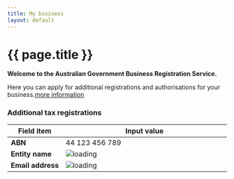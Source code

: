```yaml
---
title: My business
layout: default
---
```

<style>
	.result-cell h3 {
		margin: 1em 0 0 0;
	}
	
	h3 em, td em {
		font-weight: normal;
		font-size: 70%;
	}
	
	.cell-icon {
		text-align: center;
	}
	
	.cell-icon img {
		padding: inherit;
	}
	
	.orange {
		color: #ef5a28;
	}
	.red {
		color: #ef0000;
	}
	.green {
		color: #009900;
	}
	.blue {
		color: #3c86c4
	}
	.cell-icon span.fa {
		font-size: 1.5em;
		vertical-align: middle;
	}
	
	.cell-icon span.fa-check-circle {
		font-size: 1.8em;
	}
	
	ul.reg-list > li {
		list-style: none;
		margin-left: -40px;
	}
	
	ul.reg-list li span {
		margin-right: 10px;
	}
	
	table tr td span.fa,
	ul > li span.fa {
	}
	
	table tr td.top {
		vertical-align: top;
	}
	
	td ul {
		margin: 0;
		margin-left: -40px;
	}
	
	ul.reg-list > li span.fa-plus {
		vertical-align: middle;
	}
	
	.bold {
		font-weight: bold;
	}

	button.ico-edit {
		margin-left: 3px;
	}
	
	.input-percent {
		width: 60px !important;
	}
	
	.dashboard-container caption .app-status {
		font-size: 80%;
		margin-top: .5em;
		width: 80%;
	}

	.retrieve {
		display: none;
	}

	table tbody:nth-of-type(n+2) tr:first-child td {
		border-top: 4px solid #e7e7e7;
	}
	
	button span.fa-user {
		margin-right: 10px;
		font-size: 125%;
	}
	button.ico-remove {
		float: right;
		font-size: 1rem !important;
		color: #fff;
		padding: 7px !important;
		padding-left: 30px !important;
		margin-left: 2px;
		font-weight: normal !important;
		background: url(../img/sprite-trash.png) 2px 2px no-repeat #444;
		background-size: 25px;
		border-radius: 25px;
		border-color: #999;		
	}
	
	button.ico-remove:hover, button.ico-remove:focus {
		background: url(../img/sprite-trash.png) 2px 2px no-repeat #000;
		background-size: 25px;
	}
	
	#registrations {
		position: relative;
	}
	
	#rego-select {
		width:320px;
		background-color: #eee;
	}
	
	span.select-spinner:before {
		position: absolute;
		content: url('{{ site.baseurl }}/img/ajax-loader.gif');
		left: -25px;
		top: 18px;
	}
	
	div.disabled,
	div.disabled button,
	div.disabled a,
	div.disabled label {
		color: #aaa !important;
	}
	
	 div.disabled a:hover {
		background-color: #FFF;
		text-decoration: underline;
	 }
	 
	 ul.btn-list li {
		margin-left: -12px;
	 }
	 /*
	 ul.btn-list > li > button {
		border: 1px solid #eee;
		background-color: #f0f0f0;
		border-radius: 5px;
	 }
	 
	 ul.btn-list > li > button:hover,
	 ul.btn-list > li > button:focus {
		border: 1px solid #aaa;
		background-color: #ddd;
	 }
	 
	 ul.btn-list > li > button:hover > span,
	 ul.btn-list > li > button:focus > span	 {
		display: inline !important;
	 }

	ul.btn-list > li > button:hover > span.fa,
	ul.btn-list > li > button:focus > span.fa {
		margin-left: 10px;
	}
	*/
	
	.branch-spinner img {
		width: 24px;
	}

	.btn-list tr td {
		vertical-align: middle;
	}

</style>
<h1 id="heading" tabindex="-1">{{ page.title }}</h1>
<div class="confirmation">
	<div id="main" style="min-height: 500px;">
		<p class="intro"><strong>Welcome to the Australian Government Business Registration Service.</strong></p>
		<p>Here you can apply for additional registrations and authorisations for your business.<a class="cd-btn help" href="#"><span>more information</span></a></p>
		<h3>Additional tax registrations</h3>
		<table id="business-details">
			<thead class="visuallyhidden">
				<tr>
					<th>Field item</th>
					<th>Input value</th>
				</tr>
			</thead>
			<tbody>
				<tr>
					<td width="25%" class="field-name bold">ABN</td>
					<td width="75%" class="input-value">44 123 456 789</td>
				</tr>
				<tr>
					<td class="field-name bold">Entity name</td>
					<td class="input-value"><span class="spinner"><img src="{{ site.baseurl }}/img/ajax-loader.gif" alt="loading" /> </span><span class="retrieve">Really Awesome Business Pty Ltd</span></td>
				</tr>
				<tr>
					<td class="field-name bold">Email address</td>
					<td class="input-value">
						<p style="margin: 0"><span class="spinner"><img src="{{ site.baseurl }}/img/ajax-loader.gif" alt="loading" /> </span><span class="retrieve">mike.ross@business.com</span></p>
						<!-- <ul class="reg-list retrieve">
							<li><span class="fa fa-check green"></span> Goods and Services Tax (GST)</li>
							<li><span class="fa fa-check green"></span> Pay As You Go (PAYG) withholding</li>
						</ul> -->
					</td>
				</tr>
			</tbody>
		</table>
		<div id="all-content" style="display: none;">
			<h3 id="taxreg-heading">Tax registrations</h3>
			<p>If your business has multiple branches you need to apply for the registrations for individual branches separately.</p>
			<p class="label">Do you want to apply for registrations for a branch?</p>
			<div class="radio-toggle clearfix" style="zoom: .8;">
				<label class="on label-left" for="branchYes"><input id="branchYes" type="radio" name="register-branch"><span>Yes</span></label>
				<label class="off label-right" for="branchNo"><input id="branchNo" type="radio" name="register-branch" checked><span>No</span></label>
			</div>
			<div id="enter-branch" style="display: none">
				<p>Enter the branch number in the field below and click "Retrieve" to update your existing registrations for the selected branch.</p>
				<div id="branch-div">
					<p><label for="branch">Branch number</label><br />
					<input id="branch" type="text" style="width: 100px" /> <button id="branch-retrieve" class="btn btn-inline" type="button">Retrieve</button>
					<span class="branch-spinner" style="display: none;"><img src="{{ site.baseurl }}/img/ajax-loader.gif" alt="loading" style="vertical-align: middle"/></span>
					<span id="rego-update-msg" style="display: none;"><span class="fa fa-check green"></span> <span style=" font-size: 90%;">registrations updated</span></span></p>
				</div>
			</div>
			<div id="rego-content">
				<h4>Current registrations</h4>
				<p>The following tax roles have already been registered with the Australian Taxation Office (ATO):</p>
				<p id="no-registrations" style="display: none;">There are no registrations for this branch.</p>
				<ul id="reg-list" class="reg-list">
					<li><span class="fa fa-check green"></span> Goods &amp; Services Tax</li>
				</ul>
				<div id="rego-display" style="display: none;">
					<h4>Registrations added</h4>
					<p>You have provided details to apply for the following tax roles:</p>
					<table>
						<thead class="visuallyhidden">
							<tr>
								<th>Field item</th>
								<th>Input value</th>
							</tr>
						</thead>
						<tbody id="gst-display" style="display: none;">
							<tr>
								<th style="vertical-align: middle"><span class="fa fa-plus orange"></span> Goods &amp; Services Tax (GST)</th>
								<th>
									<button type="button" id="delete-gst" class="btn btn-default ico-remove">Remove</button>
									<button type="button" id="edit-gst" class="btn btn-default ico-edit">Edit</button>
								</th>
							</tr>
							<tr>
								<td class="field-name">Registration start date</td>
								<td class="input-value">18/04/2017</td>
							</tr>
							<tr>
								<td class="field-name">Turnover</td>
								<td class="input-value">$0 - $74,999</td>
							</tr>
							<tr>
								<td class="field-name">Lodgement frequency</td>
								<td class="input-value">Annually</td>
							</tr>
							<tr>
								<td class="field-name">Accounting method</td>
								<td class="input-value">Accrual</td>
							</tr>
							<tr>
								<td class="field-name">Import goods?</td>
								<td class="input-value">No</td>
							</tr>
						</tbody>
						<tbody id="payg-display" style="display: none;">
							<tr>
								<th style="vertical-align: middle"><span class="fa fa-plus orange"></span> Pay As You Go (PAYG) Withholding</th>
								<th>
									<button type="button" id="delete-payg" class="btn btn-default ico-remove">Remove</button>
									<button type="button" id="edit-payg" class="btn btn-default ico-edit">Edit</button>
								</th>
							</tr>
							<tr>
								<td class="field-name">Registration start date</td>
								<td class="input-value">18/04/2017</td>
							</tr>
							<tr>
								<td class="field-name">Number of employees</td>
								<td class="input-value">12</td>
							</tr>
							<tr>
								<td class="field-name">Annual witholding amount</td>
								<td class="input-value">$2,000,000</td>
							</tr>
							<tr>
								<td class="field-name">Payment summary report method</td>
								<td class="input-value">Electronic</td>
							</tr>
							<tr>
								<td class="field-name">Royalties, dividends, interest or investment body</td>
								<td class="input-value">No</td>
							</tr>
						</tbody>
						<tbody id="fbt-display" style="display: none;">
							<tr>
								<th style="vertical-align: middle"><span class="fa fa-plus orange"></span> Fringe Benefits Tax (FBT)</th>
								<th>
									<button type="button" id="delete-fbt" class="btn btn-default ico-remove">Remove</button>
									<button type="button" id="edit-fbt" class="btn btn-default ico-edit">Edit</button>
								</th>
							</tr>
							<tr>
								<td class="field-name">Registration start date</td>
								<td class="input-value">18/04/2017</td>
							</tr>
						</tbody>
						<tbody id="ftc-display" style="display: none;">
							<tr>
								<th style="vertical-align: middle"><span class="fa fa-plus orange"></span> Fuel Tax Credits (FTC)</th>
								<th>
									<button type="button" id="delete-ftc" class="btn btn-default ico-remove">Remove</button>
									<button type="button" id="edit-ftc" class="btn btn-default ico-edit">Edit</button>
								</th>
							</tr>
							<tr>
								<td class="field-name">Registration start date</td>
								<td class="input-value">5/04/2017</td>
							</tr>
							<tr>
								<td class="field-name">Heavy vehicles on public roads?</td>
								<td class="input-value">Yes</td>
							</tr>
							<tr>
								<td class="field-name">Fuel type(s)</td>
								<td class="input-value">Petrol</td>
							</tr>
						</tbody>
					</table>
				</div>
				<h4 id="available">Available registrations</h4>
				<p>Select from the following to apply for the associated tax registration:</p>
				<table class="btn-list" style="width: inherit">
					<tbody>
						<tr id="opt-gst" style="display: none;">
							<td>Goods and Services Tax (GST)</td>
							<td><button type="button" id="apply-gst" class="btn btn-default ico-edit" style="float: none;">Add</button></td>
						</tr>
						<tr id="opt-payg">
							<td>Pay As You Go (PAYG) Withholding</td>
							<td><button type="button" id="apply-payg" class="btn btn-default ico-edit" style="float: none;">Add</button></td>
						</tr>
						<tr id="opt-fbt">
							<td>Fringe Benefits Tax (FBT)</td>
							<td><button type="button" id="apply-fbt" class="btn btn-default ico-edit" style="float: none;">Add</button></td>
						</tr>
						<tr>
							<td>Luxury Car Tax (LCT)</td>
							<td><button type="button" id="apply-lct" class="btn btn-default ico-edit" style="float: none;">Add</button></td>
						</tr>
						<tr id="opt-ftc">
							<td>Fuel Tax Credits (FTC)</td>
							<td><button type="button" id="apply-ftc" class="btn btn-default ico-edit" style="float: none;">Add</button></td>
						</tr>
						<tr>
							<td>Wine Equalisation Tax (WET)</td>
							<td><button type="button" id="apply-wet" class="btn btn-default ico-edit" style="float: none;">Add</button></td>
						</tr>
					</tbody>
				</table>
				<!-- <div id="registrations" class="grid-row clearfix">
					<div class="col12 last">
						<span class="select-spinner"></span>
						<select id="rego-select" disabled>
							<option id="opt-noopt" value="">loading details</option>
							<option id="opt-gst" value="gst">Goods and Services Tax (GST)</option>
							<option id="opt-payg" value="payg">Pay As You Go (PAYG) Withholding</option>
							<option>Fringe Benefits Tax (FBT)</option>
							<option>Luxury Car Tax (LCT)</option>
							<option>Fuel Tax Credits (FTC)</option>
							<option>Wine Equalisation Tax (WET)</option>
						</select>
						<button id="btn-apply" class="btn btn-inline ajax-button" type="button" disabled>Apply</button>
					</div>
				</div> -->
				<div id="contacts" style="display: none;">
					<h3>Authorised contacts</h3>
					<div>
						<p id="none-added">You may enter details here of a person authorised to be contacted by the Autralian Taxation Office (ATO) regarding your application.</p>
						<div id="auth-display" class="margin-top-075" style="display: none;">
							<table class="margin-bottom-075">
								<thead class="visuallyhidden">
									<tr>
										<th>Field item</th>
										<th>Input value</th>
									</tr>
								</thead>
								<tbody id="ass1" style="display: none;">
									<tr>
										<th style="vertical-align: middle"><span class="fa fa-user blue"></span> Fred Nerk</th>
										<th>
											<button type="button" id="delete-ass1" class="btn btn-default ico-remove">Remove</button>
											<button type="button" id="edit-auth" class="btn btn-default ico-edit">Edit</button>
										</th>
									</tr>
									<tr>
										<td class="field-name">Position</td>
										<td class="input-value">Accountant</td>
									</tr>
									<tr>
										<td class="field-name">Email</td>
										<td class="input-value">fred@email.com</td>
									</tr>
									<tr>
										<td class="field-name">Business hours phone</td>
										<td class="input-value">55555555</td>
									</tr>
									<tr>
										<td class="field-name">Mobile</td>
										<td class="input-value">66666666</td>
									</tr>
									<tr>
										<td class="field-name">After hours phone</td>
										<td class="input-value">0455555555</td>
									</tr>
								</tbody>
							</table>
						</div>
						<div class="margin-top-075">
							<button id="btn-add-contact" class="btn btn-inline ajax-button" type="button">Add contact</button>
						</div>
					</div>
				</div>

				<div id="declaration" style="display: none">
					<h3 class="larger">Declaration</h3>
					<div id="decl-types" style="display: none;">
						<p>The declaration below applies to your application for the following Australian Taxation Office (ATO) registrations:</p>
						<ul>
							<li id="gst-decl" style="display: none;">Goods &amp; Service Tax</li>
							<li id="payg-decl" style="display: none;">Pay As You Go (PAYG) Withholding</li>
						</ul>
					</div>
					<p>Please complete the declaration to submit your changes.</p>
					<div class="grid-row">
						<div class="col4">
							<label class="input-right">Person making the declaration</label>
						</div>
						<div class="col8 last">
							<p>Michael Anthony Ross</p>
						</div>
					</div>
					<div class="grid-row clearfix">
						<div class="col4">
							<label class="input-right" for="position">Position held</label>
						</div>
						<div class="col8 last">
							<input type="text" id="position" value="Director" disabled/>
						</div>
					</div>
					<div id="ajax-container-for-declaration">
						<div class="declaration-wrapper margin-top-075">
							<div class="grid-row">
								<fieldset class="custom-controls">
									<!-- <legend class="larger no-padding">Tax Registrations</legend> -->
									<p>I declare that:</p>
									<p class="custom-controls">
										<input data-val="true" data-val-required="The ATOTrueAndCorrectCheckBox field is required." id="ATOTrueAndCorrectCheckBox" name="ATOTrueAndCorrectCheckBox" type="checkbox" value="true" disabled><input name="ATOTrueAndCorrectCheckBox" type="hidden" value="false">
										<label id="ato-trueandcorrect-check" for="ATOTrueAndCorrectCheckBox">The information provided in this application is true and correct. </label>
									</p>
								</fieldset>
							</div>
							<div class="grid-row">
								<h4>Privacy</h4>
								<p>The information provided to the ABR and the ATO in this form may include personal information. Please refer to the <a href="https://abr.gov.au/General-information/Privacy/Privacy---abr-gov-au-website" target="_blank">ABR privacy policy <span class="visuallyhidden">(opens in new window)</span></a> for more information about how we handle your personal information, your rights to seek access to and correct personal information, and to complain about breaches of privacy.</p>
							</div>
						</div>
					</div>
				</div>
				<div class="controls-container">
					<div class="controls-content">
						<button class="btn btn-default next" id="next-cd-btn" type="button" disabled>Confirm and submit</button>
						<button class="btn" id="next-cd-btn" type="button">Save for later</button>
					</div>
				</div>
			</div>
		</div>
	</div>
</div>
<div id="gst-form" style="display: none">
	<fieldset class="margin-top-075">
		<legend class="larger">Goods &amp; Services Tax (GST)</legend>
		<div class="grid-row">
			<div class="col4">
				<label class="input-right" for="GstDetails_RegistrationDate">What is the start date of your GST registration? <span class="field-note nowrap">(dd/mm/yyyy)</span></label>
			</div>
			<div class="col8 last">
				<input class="date hasDatepicker" data-val="true" data-val-date="The field RegistrationDate must be a date." id="GstDetails_RegistrationDate" name="GstDetails.RegistrationDate" type="text" value="18/04/2017"><button type="button" class="ui-datepicker-trigger"><span class="fa fa-calendar"></span></button> <a class="cd-btn help" href="#help-taxationgstdetailsregistrationdate"><span>Help - GST start date</span></a>
				<br>Must be your ABN start date or later.
			</div>
		</div>

		<fieldset class="grid-row" id="GstDetails_GstTurnover" tabindex="-1">
			<div class="col4">
				<label for="gst-turnover" class="input-right">What is your annual GST turnover? <a class="cd-btn help" href="#help-taxationgstdetailsgstturnover"><span>Help - GST turnover</span></a></label>
			</div>
				<div class="col8 last custom-controls">
					<p>
						<input id="GstDetails_GstTurnoverTypes_0_" name="GstDetails.GstTurnover" type="radio" value="Item074999">
						<label for="GstDetails_GstTurnoverTypes_0_" id="gst_turnover_label_0">$0 - $74,999</label>
					</p>
					<p>
						<input id="GstDetails_GstTurnoverTypes_1_" name="GstDetails.GstTurnover" type="radio" value="Item75000149999">
						<label for="GstDetails_GstTurnoverTypes_1_" id="gst_turnover_label_1">$75,000 - $149,999</label>
					</p>
					<p>
						<input id="GstDetails_GstTurnoverTypes_2_" name="GstDetails.GstTurnover" type="radio" value="Item1500001999999">
						<label for="GstDetails_GstTurnoverTypes_2_" id="gst_turnover_label_2">$150,000 - $1,999,999</label>
					</p>
					<p>
						<input id="GstDetails_GstTurnoverTypes_3_" name="GstDetails.GstTurnover" type="radio" value="Item200000019999999">
						<label for="GstDetails_GstTurnoverTypes_3_" id="gst_turnover_label_3">$2,000,000 - $19,999,999</label>
					</p>
					<p>
						<input id="GstDetails_GstTurnoverTypes_4_" name="GstDetails.GstTurnover" type="radio" value="Item20MillionAndover">
						<label for="GstDetails_GstTurnoverTypes_4_" id="gst_turnover_label_4">$20 million and over</label>
					</p>
			</div>
		</fieldset>

		<fieldset class="grid-row" id="GstDetails_RequiredToRegisterYesNo" tabindex="-1" style="display: none;">
			<div class="col4">
				
				<p class="label input-right" id="GstDetails_RequiredToRegisterYesNo_lbl">Are you required by law to register for GST?</p>
			</div>
			<div class="col8 last">
				<div class="radio-toggle">
					<label class="on label-left" for="GstDetails_RequiredToRegisterYesNo_Yes">
						<input id="GstDetails_RequiredToRegisterYesNo_Yes" name="GstDetails.RequiredToRegisterYesNo" type="radio" value="Yes">
						<span id="gst_required_yes">Yes</span>
					</label>
					<label class="off label-right" for="GstDetails_RequiredToRegisterYesNo_No">
						<input id="GstDetails_RequiredToRegisterYesNo_No" name="GstDetails.RequiredToRegisterYesNo" type="radio" value="No">
						<span id="gst_required_no">No</span>
					</label>
				</div> <a class="cd-btn help" href="#help-taxationgstdetailsrequiredtoregisteryesno"><span>Help - Goods and Services Tax (GST) registration</span></a>
				
			</div>
		</fieldset>

		<fieldset class="grid-row" id="GstDetails_LodgementLookupCode" tabindex="-1">
			<div class="col4">
				
				<p class="label input-right" id="GstDetails_LodgementLookupCode_lbl">How often will you lodge your activity statements?</p>
				
			</div>
			<div class="col7">
				<div class="radio-toggle" id="GstDetails_LodgementLookupCode_Radio">
					<label class="on label-left" for="GstDetails_LodgementLookupCode_Monthly" id="GstDetails_LodgementLookupCode_Monthly_Label">
						<input id="GstDetails_LodgementLookupCode_Monthly" name="GstDetails.LodgementLookupCode" type="radio" value="Monthly">
						<span id="lodge_monthly">Monthly</span>
					</label>
					<label class="off label-right" for="GstDetails_LodgementLookupCode_Quarterly" id="GstDetails_LodgementLookupCode_Quarterly_Label">
						<input id="GstDetails_LodgementLookupCode_Quarterly" name="GstDetails.LodgementLookupCode" type="radio" value="Quarterly">
						<span id="lodge_quarterly">Quarterly</span>
					</label>
					<label class="off label-right" for="GstDetails_LodgementLookupCode_Annually" id="GstDetails_LodgementLookupCode_Annually_Label" style="display: none;">
						<input id="GstDetails_LodgementLookupCode_Annually" name="GstDetails.LodgementLookupCode" type="radio" value="Annually">
						<span id="lodge_annually">Annually</span>
					</label>
				</div>
				<div id="GstDetails_LodgementLookupCode_Text" style="display: none;">
					<p>For a GST turnover of $20 million and over your activity statements must be lodged monthly.</p>
				</div>
				
			</div>
			<div class="col1 last">
				
			</div>
		</fieldset>

		<fieldset class="grid-row" id="GstDetails_AccountingMethodCashYesNo" tabindex="-1">
			<div class="col4">
				
				<p class="label input-right" id="GstDetails_AccountingMethodCashYesNo_lbl"> Do you plan to account for GST on a cash basis?</p>
			</div>
			<div class="col8 last">
				<div class="radio-toggle">
					<label class="on label-left" for="GstDetails_AccountingMethodCashYesNo_Yes">
						<input id="GstDetails_AccountingMethodCashYesNo_Yes" name="GstDetails.AccountingMethodCashYesNo" type="radio" value="Yes"> 
						<span id="account_cash_yes">Yes</span>
					</label>
					<label class="off label-right" for="GstDetails_AccountingMethodCashYesNo_No">
						<input id="GstDetails_AccountingMethodCashYesNo_No" name="GstDetails.AccountingMethodCashYesNo" type="radio" value="No"> 
						<span id="account_cash_no">No</span>
					</label>
				</div> <a class="cd-btn help" href="#help-taxationgstdetailsaccountingmethodcashyesno"><span>Help - Cash versus Accrual accounting method</span></a>
				
			</div>
		</fieldset>

		<fieldset class="grid-row" id="GstDetails_ImportingGoodsYesNo" tabindex="-1">
			<div class="col4">
				
				<p class="label input-right" id="GstDetails_ImportingGoodsYesNo_lbl">Do you import goods into Australia?</p>
			</div>
			<div class="col8 last">
				<div class="radio-toggle">
					<label class="on label-left" for="GstDetails_ImportingGoodsYesNo_Yes">
						<input id="GstDetails_ImportingGoodsYesNo_Yes" name="GstDetails.ImportingGoodsYesNo" type="radio" value="Yes">
						<span id="import_yes">Yes</span>
					</label>
					<label class="off label-right" for="GstDetails_ImportingGoodsYesNo_No">
						<input id="GstDetails_ImportingGoodsYesNo_No" name="GstDetails.ImportingGoodsYesNo" type="radio" value="No">
						<span id="import_no">No</span>
					</label>
				</div> <a class="cd-btn help" href="#help-taxationgstdetailsimportinggoodsyesno"><span>Help - Importing goods into Australia</span></a>
				
			</div>
		</fieldset>

		<fieldset class="grid-row" id="GstDetails_IsEnterBankDetailsYesNo" tabindex="-1">
			<div class="grid-row">
				<div class="col4">
					
					<p class="label input-right" id="GstDetails_IsEnterBankDetailsYesNo_lbl">Do you want to enter bank account details?</p>
				</div>
				<div class="col8 last">
					<div class="radio-toggle">
						<label class="on label-left" for="GstDetails_IsEnterBankDetailsYesNo_Yes">
							<input data-ajax-action="UpdateBankDetails" data-ajax-target="ajax-container-for-taxationdetails" id="GstDetails_IsEnterBankDetailsYesNo_Yes" name="GstDetails.IsEnterBankDetailsYesNo" type="radio" value="Yes">
							<span id="enter_bank_details_yes">Yes</span>
						</label>
						<label class="off label-right" for="GstDetails_IsEnterBankDetailsYesNo_No">
							<input data-ajax-action="UpdateBankDetails" data-ajax-target="ajax-container-for-taxationdetails" id="GstDetails_IsEnterBankDetailsYesNo_No" name="GstDetails.IsEnterBankDetailsYesNo" type="radio" value="No">
							<span id="enter_bank_details_no">No</span>
						</label>
					</div> 
					
				</div>
			</div>
		</fieldset>
	</fieldset>
	<div class="controls-container">
		<button id="gst-save" class="btn btn-default ajax-button" type="button">Save</button>
		<button id="gst-cancel" class="btn ajax-button" type="button">Cancel</button>
	</div>
</div>
<div id="payg-form" style="display: none;">
	<fieldset>
		<legend class="larger">Pay As You Go (PAYG) Withholding</legend>
		<div class="grid-row">
			<div class="col4">
				<label class="input-right" for="PaygDetails_RegistrationDate">What is the start date of your PAYG registration? <span class="field-note nowrap">(dd/mm/yyyy)</span></label>
			</div>
			<div class="col8 last">
				<input class="gstpaygdate hasDatepicker" data-val="true" data-val-date="The field RegistrationDate must be a date." id="PaygDetails_RegistrationDate" name="PaygDetails.RegistrationDate" type="text" value="18/04/2017"><button type="button" class="ui-datepicker-trigger"><span class="fa fa-calendar"></span></button> <a class="cd-btn help" href="#help-taxationpaygdetailsregistrationdate"><span>Help - Pay As You Go (PAYG) withholding</span></a>
				<br><div>Can't be before your ABN start date.</div>
			</div>
		</div>

		<div class="grid-row">
			<div class="col4">
				<label class="input-right" for="PaygDetails_EstimatedNumberOfPayees">How many employees do you estimate you will pay? <span class="field-note nowrap">(enter a number)</span></label>
			</div>
			<div class="col8 last">
				<input data-val="true" data-val-number="The field EstimatedNumberOfPayees must be a number." id="payg_no_empl" name="PaygDetails.EstimatedNumberOfPayees" type="number" value="12"> <a class="cd-btn help" href="#help-taxationpaygdetailsestimatednumberofpayees"><span>Help - Employees</span></a>
				
			</div>
		</div>

		<div class="grid-row">
			<div class="col4">
				<label class="input-right" for="PaygDetails_EstimatedTaxWithheldAmount">What amount do you expect to withhold from payments to your payees each year? <span class="field-note nowrap">(enter a number)</span></label>
			</div>
			<div class="col8 last">
				<input data-val="true" data-val-number="The field EstimatedTaxWithheldAmount must be a number." id="payg_withhold_amt" name="PaygDetails.EstimatedTaxWithheldAmount" type="number" value="2000000"> <a class="cd-btn help" href="#help-taxationpaygdetailsestimatedtaxwithheldamount"><span>Help - Expected amount of withholding</span></a>
				
			</div>
		</div>

		<fieldset class="grid-row" id="PaygDetails_ReportingMethod" tabindex="-1">
			<div class="col4">
				
				<p class="label input-right" id="payg_report_period">How will you provide your PAYG withholding payment summary annual report to the ATO?</p>
			</div>
			<div class="col8 last">
				<div class="radio-toggle stacked">
					<label class="on label-left" for="PaygDetails_ReportingMethod_Form">
						<input id="PaygDetails_ReportingMethod_Form" name="PaygDetails.ReportingMethod" type="radio" value="P">
						<span id="payg_paysummary_paper">Paper form supplied by the ATO</span>
					</label>
					<label class="off label-right" for="PaygDetails_ReportingMethod_Electronic">
						<input checked="checked" id="PaygDetails_ReportingMethod_Electronic" name="PaygDetails.ReportingMethod" type="radio" value="E">
						<span id="payg_paysummary_electronically">Electronically</span>
					</label>
				</div> <a class="cd-btn help" href="#help-taxationpaygdetailsreportingmethod"><span>Help - Payment summary annual report</span></a>
				
			</div>
		</fieldset>

		<fieldset class="grid-row" id="PaygDetails_InvestmentBodyYesNo" tabindex="-1">
			<div class="col4">
				
				<p class="label input-right" id="PaygDetails_InvestmentBodyYesNo_lbl">Will you pay royalties, dividends or interest to non-residents, or are you an investment body that will pay investment income to Australian residents?</p>
			</div>
			<div class="col8 last">
				<div class="radio-toggle">
					<label class="on label-left" for="PaygDetails_InvestmentBodyYesNo_Yes">
						<input id="PaygDetails_InvestmentBodyYesNo_Yes" name="PaygDetails.InvestmentBodyYesNo" type="radio" value="Yes">
						<span id="payg_investmentbody_yes">Yes</span>
					</label>
					<label class="off label-right" for="PaygDetails_InvestmentBodyYesNo_No">
						<input checked="checked" id="PaygDetails_InvestmentBodyYesNo_No" name="PaygDetails.InvestmentBodyYesNo" type="radio" value="No">
						<span id="payg_investmentbody_no">No</span>
					</label>
				</div> <a class="cd-btn help" href="#help-taxationpaygdetailsinvestmentbodyyesno"><span>Help - Royalties, dividends, interest or investment body</span></a>
				
			</div>
		</fieldset>
	</fieldset>
	<div class="controls-container">
		<button id="payg-save" class="btn btn-default ajax-button" type="button">Save</button>
		<button id="payg-cancel" class="btn ajax-button" type="button">Cancel</button>
	</div>
</div>
<div id="fbt-form" style="display: none">
	<h2>Fringe Benefits Tax (FBT)</h2>
	<fieldset>
		<div class="grid-row">
			<div class="col4">
				<label class="input-right" for="FbtDetails_RegistrationDate">What is the start date of your FBT registration? <span class="field-note nowrap">(dd/mm/yyyy)</span></label>
			</div>
			<div class="col8 last">
				<input class="taxdate hasDatepicker" data-val="true" data-val-date="The field RegistrationDate must be a date." id="fbt_start_date" name="FbtDetails.RegistrationDate" type="text" value="05/04/2017"><button type="button" class="ui-datepicker-trigger"><span class="fa fa-calendar"></span></button> <a class="cd-btn help" href="#help-taxationfbtdetailsregistrationdate"><span>Help - Fringe Benefits Tax (FBT)</span></a>
				<br><div>Can't be before your ABN start date.</div>
			</div>
		</div>
		<div class="grid-row grid-row-reveal">
			<div class="col4">
				<p class="label input-right">Do you want to enter bank account details?</p>
			</div>
			<div class="col8 last">
				<div class="radio-toggle">
					<label class="on label-left" for="FbtDetails_CaptureBankDetails_Yes">
						<input data-ajax-action="UpdateFbtBankDetails" data-ajax-target="ajax-container-for-taxationdetails" data-val="true" data-val-required="The CaptureBankDetails field is required." id="FbtDetails_CaptureBankDetails_Yes" name="FbtDetails.CaptureBankDetails" type="radio" value="Yes">
						<span id="fbt_enterbankdetails_yes">Yes</span>
					</label>
					<label class="off label-right" for="FbtDetails_CaptureBankDetails_No">
						<input checked="checked" data-ajax-action="UpdateFbtBankDetails" data-ajax-target="ajax-container-for-taxationdetails" id="FbtDetails_CaptureBankDetails_No" name="FbtDetails.CaptureBankDetails" type="radio" value="No">
						<span id="fbt_enterbankdetails_no">No</span>
					</label>
				</div> 
				<br><p>If you've already entered financial account details for refunds on this form, and would like to use that account for FBT refunds, select no to continue.</p>
			</div>
		</div>
	</fieldset>
	<div class="controls-container">
		<div class="controls-content">
			<button class="btn btn-default" id="fbt-save" type="button">Save</button>
			<button class="btn cancel" id="fbt-cancel" type="button">Cancel</button>
		</div>
	</div>
</div>
<div id="ftc-form" style="display: none;">
	<h2>Fuel Tax Credits (FTC)</h2>
	<div class="grid-row">
		<div class="col4">
			<label class="input-right" for="FtcDetails_RegistrationDate">What is the start date of your FTC registration? <span class="field-note nowrap">(dd/mm/yyyy)</span></label>
		</div>
		<div class="col8 last">
			<input class="taxdate hasDatepicker" data-val="true" data-val-date="The field RegistrationDate must be a date." id="FtcDetails_RegistrationDate" name="FtcDetails.RegistrationDate" type="text" value="05/04/2017"><button type="button" class="ui-datepicker-trigger"><span class="fa fa-calendar"></span></button> <a class="cd-btn help" href="#help-taxationfctdetailsregistrationdate"><span>Help - FTC start date</span></a>
			<br>Must be your GST start date or later.
		</div>
	</div>
	<fieldset class="grid-row" id="FtcDetails_HeavyVehicleYesNo" tabindex="-1">
		<div class="col4">
			
			<p class="label input-right" id="FtcDetails_HeavyVehicleYesNo_lbl">Will your business use fuel in a vehicle greater than 4.5 tonnes Gross Vehicle Mass (GVM) to travel on public roads?</p>
		</div>
		<div class="col8 last">
			<div class="radio-toggle">
				<label class="on label-left" for="FtcDetails_HeavyVehicleYesNo_Yes">
					<input id="FtcDetails_HeavyVehicleYesNo_Yes" name="FtcDetails.HeavyVehicleYesNo" type="radio" value="Yes">
					<span>Yes</span>
				</label>
				<label class="off label-right" for="FtcDetails_HeavyVehicleYesNo_No">
					<input id="FtcDetails_HeavyVehicleYesNo_No" name="FtcDetails.HeavyVehicleYesNo" type="radio" value="No">
					<span>No</span>
				</label>
			</div> <a class="cd-btn help" href="#help-taxationfctdetailsheavyvehicleyesno"><span>Help - Fuel used in vehicles to travel on public roads</span></a>
			
		</div>
	</fieldset>
	<fieldset class="grid-row" id="FtcDetails_IsFuelProvided" tabindex="-1">
		<div class="col4">
			<p class="label input-right ">What type of fuel will your business use? <a class="cd-btn help" href="#help-taxationfctdetailsfueltype"><span>Help - Types of fuel</span></a></p>
		</div>
		<div class="col8 last custom-controls">
			<p>
				<input data-val="true" data-val-required="The IsPetrolFuel field is required." id="FtcDetails_IsPetrolFuel" name="FtcDetails.IsPetrolFuel" type="checkbox" value="true"><input name="FtcDetails.IsPetrolFuel" type="hidden" value="false">
				<label for="FtcDetails_IsPetrolFuel">Petrol</label>
			</p>
			<p>
				<input data-val="true" data-val-required="The IsDieselFuel field is required." id="FtcDetails_IsDieselFuel" name="FtcDetails.IsDieselFuel" type="checkbox" value="true"><input name="FtcDetails.IsDieselFuel" type="hidden" value="false">
				<label for="FtcDetails_IsDieselFuel">Diesel</label>
			</p>
			<p>
				<input data-val="true" data-val-required="The IsOtherFuel field is required." id="FtcDetails_IsOtherFuel" name="FtcDetails.IsOtherFuel" type="checkbox" value="true"><input name="FtcDetails.IsOtherFuel" type="hidden" value="false">
				<label for="FtcDetails_IsOtherFuel">Other</label>
			</p>
		</div>
	</fieldset>
	<div class="controls-container">
		<div class="controls-content">
			<button id="ftc-save" class="btn btn-default" type="button">Save</button>
			<button id="ftc-cancel" class="btn cancel" type="button">Cancel</button>
		</div>
	</div>
</div>
<div id="contact-form" class="confirmation" style="display: none;">
	<fieldset id="Associates_PersonAssociate_Roles">
		<legend class="larger">Authorised contact</legend>
		<p>You can enter a new contact or copy and modify the details from an existing contact.</p>
		<table>
			<tbody>
				<tr>
					<th colspan="3">Existing contacts</th>
				</tr>
				<tr>
					<td>Fred Nerk</td>
					<td>Accountant</td>
					<td><button type="button" id="copy-contact1" class="btn btn-default ico-edit">Copy</button></td>
				</tr>
				<tr>
					<td>Simon Bourke</td>
					<td>Secretary</td>
					<td><button type="button" id="copy-contact2" class="btn btn-default ico-edit">Copy</button></td>
				</tr>
			</tbody>
		</table>
		<h3 class="margin4">Contact details</h3>
		<div class="grid-row">
			<div class="col4">
				<label class="input-right" for="Associates_PersonAssociate_GivenName">Given name</label>
			</div>
			<div class="col8 last">
				<input id="Associates_PersonAssociate_GivenName" name="Associates.PersonAssociate.GivenName" type="text" value=""> 
				
			</div>
		</div>

		<div class="grid-row">
			<div class="col4">
				<label class="input-right" for="Associates_PersonAssociate_FamilyName">Family name</label>
			</div>
			<div class="col8 last">
				<input id="Associates_PersonAssociate_FamilyName" name="Associates.PersonAssociate.FamilyName" type="text" value=""> 
				
			</div>
		</div>

		<div class="grid-row">
			<div class="col4">
				<label class="input-right" for="Associates_PersonAssociate_TaxFileNumber">Position</label>
			</div>
			<div class="col8 last">
				<input id="Associates_PersonAssociate_TaxFileNumber" name="Associates.PersonAssociate.TaxFileNumber" type="text" value=""> <a class="cd-btn help" href="#help-businessdetailspersondetailstaxfilenumber"><span>Help - Tax File Number (TFN)</span></a>
				
			</div>
		</div>
		
		<div class="grid-row">
			<div class="col4">
				<label class="input-right" for="AuthorisedContacts_AuthorisedContact_BusinessHoursPhone">Business hours phone</label>
			</div>
			<div class="col8 last">
				<input id="AuthorisedContacts_AuthorisedContact_BusinessHoursPhone" name="AuthorisedContacts.AuthorisedContact.BusinessHoursPhone" type="text" value=""> 
				
			</div>
		</div>
		
		<div class="grid-row">
			<div class="col4">
				<label class="input-right" for="AuthorisedContacts_AuthorisedContact_BusinessHoursPhone1">After hours phone</label>
			</div>
			<div class="col8 last">
				<input id="AuthorisedContacts_AuthorisedContact_BusinessHoursPhone1" name="AuthorisedContacts.AuthorisedContact.BusinessHoursPhone1" type="text" value=""> 
				
			</div>
		</div>
		
		<div class="grid-row">
			<div class="col4">
				<label class="input-right" for="AuthorisedContacts_AuthorisedContact_BusinessHoursPhone2">Mobile</label>
			</div>
			<div class="col8 last">
				<input id="AuthorisedContacts_AuthorisedContact_BusinessHoursPhone2" name="AuthorisedContacts.AuthorisedContact.BusinessHoursPhone2" type="text" value=""> 
				
			</div>
		</div>

		<div class="grid-row">
			<div class="col4">
				<label class="input-right" for="ContactDetails_Email">Email</label>
			</div>
			<div class="col8 last">
				<input id="ContactDetails_Email" name="ContactDetails.Email" type="email" value="email@email.com"> <a class="cd-btn help" href="#help-companydetailscontactdetailsemail"><span>Help - Email address</span></a>
				
			</div>
		</div>
		
	</fieldset>
	<div class="controls-content margin-bottom">
	    <div class="controls-container">
		<button class="btn btn-default ajax-button" id="add-contact" type="button">Add</button>
		<button class="btn cancel ajax-button" type="button" id="cancel-contact">Cancel</button>
	    </div>
	</div>
</div>
<div id="dialogOne" style="display:none;">
	<h1>Confirm remove</h1> 
	<p>Are you sure you want remove the application?</p> 
	<input id="remove-gst" type="button" class="btn btn-default" value="Yes, remove"/> 
	<a href="#" class="margin-left-075" onclick='visionaustralia.closeDialog("dialogOne");'>Cancel</a>
</div>
<div id="dialogTwo" style="display:none;">
	<h1>Confirm remove</h1> 
	<p>Are you sure you want remove the application?</p> 
	<input id="remove-payg" type="button" class="btn btn-default" value="Yes, remove"/> 
	<a href="#" class="margin-left-075" onclick='visionaustralia.closeDialog("dialogTwo");'>Cancel</a>
</div>
<div id="dialogThree" style="display:none;">
	<h1>Confirm remove</h1> 
	<p>Are you sure you want remove the associate?</p> 
	<input id="remove-ass1" type="button" class="btn btn-default" value="Yes, remove"/> 
	<a href="#" class="margin-left-075" onclick='visionaustralia.closeDialog("dialogThree");'>Cancel</a>
</div>
<div id="dialogFive" style="display:none;">
	<h1>Confirm remove</h1> 
	<p>Are you sure you want remove the application?</p> 
	<input id="remove-fbt" type="button" class="btn btn-default" value="Yes, remove"/> 
	<a href="#" class="margin-left-075" onclick='visionaustralia.closeDialog("dialogFive");'>Cancel</a>
</div>
<div id="dialogSix" style="display:none;">
	<h1>Confirm remove</h1> 
	<p>Are you sure you want remove the application?</p> 
	<input id="remove-ftc" type="button" class="btn btn-default" value="Yes, remove"/> 
	<a href="#" class="margin-left-075" onclick='visionaustralia.closeDialog("dialogSix");'>Cancel</a>
</div>

<script src="{{ site.baseurl }}/scripts/vadialog.js"></script> 
<script type="text/javascript">
	visionaustralia.addDialog("delete-gst", "dialogOne");
	visionaustralia.addDialog("delete-payg", "dialogTwo");
	visionaustralia.addDialog("delete-ass1", "dialogThree");
	visionaustralia.addDialog("delete-ass2", "dialogFour");
	visionaustralia.addDialog("delete-fbt", "dialogFive");
	visionaustralia.addDialog("delete-ftc", "dialogSix");
</script>
<script src="{{ site.baseurl }}/scripts/jquery.blockUI.js"></script>
<script type="text/javascript">
	function scrollToAndFocus(id) {
		scrollToTargetElement(id);
		var target = $(id);
		if (target) {
			target.focus();
		}
	}
	
	$(document).ready(function () {
	
		//$("#business-details").block({
		//	message: '<p id="loading-status" role="progressbar" aria-valuetext="loading">Retrieving ABN details <img class="loading-ellipsis" src="{{ site.baseurl }}/img/ellipsis.gif" /></p>',
		//	css: {
		//		padding: "10px"
		//	},
		//	overlayCSS: {
		//		backgroundColor: '#bbb',
		//		borderRadius: '10px'
		//	}
		//});
		
		$("footer").hide();
		
		window.setTimeout(function() {
			// $("#business-details").unblock();
			$(".retrieve").fadeIn('slow');
			$(".spinner, .select-spinner").hide();
			$("#opt-noopt").html("--- select registration ---");
			$("#rego-select").removeAttr("disabled").css("background-color", "#fff");
			$("#all-content").slideDown("slow", function() {
				scrollToAndFocus("#all-content");
			});
		}, 4000);
		
		$("#rego-select").change(function(){
			if ($(this).val() == "")
				$("#btn-apply").attr("disabled", true);
			else
				$("#btn-apply").removeAttr("disabled");
		});
		
		$("#btn-apply").click(function() {
			$(this).blur();
			switch ($("#rego-select").val()) {
				case "gst":
					$("#main").hide();
					$("#gst-form").show('fast');
					break;
				case "payg":
					$("#main").hide();
					$("#payg-form").show('fast');
					break;
			}
		});
		
		$("#apply-gst, #edit-gst").click(function() {
			scrollToAndFocus("body");
			$("#main").hide();
			$("#gst-form").show('fast');
		});
		
		$("#apply-payg, #edit-payg").click(function() {
			scrollToAndFocus("body");
			$("#main").hide();
			$("#payg-form").show('fast');
		});

		$("#apply-fbt, #edit-fbt").click(function() {
			scrollToAndFocus("body");
			$("#main").hide();
			$("#fbt-form").show('fast');
		});
		
		$("#apply-ftc, #edit-ftc").click(function() {
			scrollToAndFocus("body");
			$("#main").hide();
			$("#ftc-form").show('fast');
		});
		
		$("#edit-gst").click(function(){
			scrollToAndFocus("body");
			$("#main").hide();
			$("#gst-form").show('fast');
		});
		
		$("#gst-save").click(function() {
			$("#gst-form").hide();
			$("#no-regos-added").hide();
			$("#rego-display").show();
			$("#contacts").show();
			// $("#gst-decl").show();
			// $("#decl-types").show();
			// $("#next-cd-btn").removeAttr("disabled");
			$("#ATOTrueAndCorrectCheckBox").removeAttr("disabled");
			$("#position").removeAttr("disabled");
			$("#gst-display").show();
			$("#opt-gst").hide();
			$("#rego-select").val("");
			$("#main").show();
			scrollToAndFocus("#taxreg-heading");
			if (!$("#contacts").is(":visible"))
				$("#contacts").slideDown("slow");
			$("#declaration").show();
		});
		
		$("#gst-cancel").click(function() {
			$("#gst-form").hide();
			$("#main").show();
			scrollToAndFocus("#available");
		});
				
		$("#fbt-save").click(function() {
			$("#fbt-form").hide();
			$("#no-regos-added").hide();
			$("#rego-display").show();
			// $("#contacts").show();
			// $("#gst-decl").show();
			// $("#decl-types").show();
			// $("#next-cd-btn").removeAttr("disabled");
			$("#ATOTrueAndCorrectCheckBox").removeAttr("disabled");
			$("#position").removeAttr("disabled");
			$("#fbt-display").show();
			$("#opt-fbt").hide();
			$("#rego-select").val("");
			$("#main").show();
			scrollToAndFocus("#taxreg-heading");
			if (!$("#contacts").is(":visible"))
				$("#contacts").slideDown("slow");
			$("#declaration").show();
		});
		
		$("#fbt-cancel").click(function() {
			$("#fbt-form").hide();
			$("#main").show();
			scrollToAndFocus("#available");
		});
		
		$("#edit-payg").click(function(){
			$("#main").hide();
			$("#payg-form").show('fast');
		});
				
		$("#payg-save").click(function() {
			$("#payg-form").hide();
			$("#no-regos-added").hide();
			$("#rego-display").show();
			$("#contacts").show();
			$("#ATOTrueAndCorrectCheckBox").removeAttr("disabled");
			$("#position").removeAttr("disabled");
			$("#payg-display").show();
			$("#tax-declaration").show();
			$("#opt-payg").hide();
			$("#rego-select").val("");
			$("#main").show();
			scrollToAndFocus("#taxreg-heading");
			if (!$("#contacts").is(":visible"))
				$("#contacts").slideDown("slow");
			$("#declaration").show();
		});
		
		$("#payg-cancel").click(function() {
			$("#payg-form").hide();
			$("#main").show();
			scrollToAndFocus("#available");
		});
		
		$("#ftc-save").click(function() {
			$("#ftc-form").hide();
			$("#no-regos-added").hide();
			$("#rego-display").show();
			$("#ATOTrueAndCorrectCheckBox").removeAttr("disabled");
			$("#position").removeAttr("disabled");
			$("#ftc-display").show();
			$("#tax-declaration").show();
			$("#opt-ftc").hide();
			$("#rego-select").val("");
			$("#main").show();
			scrollToAndFocus("#taxreg-heading");
			if (!$("#contacts").is(":visible"))
				$("#contacts").slideDown("slow");
			$("#declaration").show();
		});
		
		$("#ftc-cancel").click(function() {
			$("#ftc-form").hide();
			$("#main").show();
			scrollToAndFocus("#available");
		});
		
		$("#add-contact").click(function() {
			$("#associate-form").hide();
			$("#none-added").hide();
			$("#auth-display").show();
			$("#contacts").show();
			$("#declaration").show();
			$("#auskey-declaration").show();
			$("#main").show();
			$("#auth-display table tbody:hidden").first().show();
			scrollToAndFocus("#contacts");
			if (!$("#contacts").is(":visible"))
				$("#contacts").slideDown("slow");
			$("#declaration").show();
		});

		$("#gst-cb").click(function() {
			if ($(this).is(":checked")) {
				$("#gst-form").show('fast');
			} else {
				$("#gst-form").hide('fast');
			}
		});
		
		$("#payg-cb").click(function() {
			if ($(this).is(":checked")) {
				$("#payg-form").show('fast');
			} else {
				$("#payg-form").hide('fast');
			}
		});
		
		$("#remove-gst").click(function() {
			visionaustralia.closeDialog("dialogOne");
			$("#gst-display").hide();
			$("#opt-gst").show();
			$("#gst-decl").hide();
			if ($("#rego-display table tbody:visible").length == 0) {
				$("#no-regos-added").show();
				$("#rego-display").hide();
				$("#main").show();
			}
			if ($("#rego-display table tbody:visible").length == 0) {
				$("#contacts").slideUp("fast");
				$("#declaration").hide();
			}
		});
		
		$("#remove-payg").click(function() {
			visionaustralia.closeDialog("dialogTwo");
			$("#payg-display").hide();
			$("#opt-payg").show();
			$("#payg-decl").hide();
			if ($("#rego-display table tbody:visible").length == 0) {
				$("#no-regos-added").show();
				$("#rego-display").hide();
				$("#main").show();
			}
			if ($("#rego-display table tbody:visible").length == 0) {
				$("#contacts").slideUp("fast");
				$("#declaration").hide();
			}
		});
		
		$("#remove-fbt").click(function() {
			visionaustralia.closeDialog("dialogFive");
			$("#fbt-display").hide();
			$("#opt-fbt").show();
			$("#fbt-decl").hide();
			if ($("#rego-display table tbody:visible").length == 0) {
				$("#no-regos-added").show();
				$("#rego-display").hide();
				$("#main").show();
			}
			if ($("#rego-display table tbody:visible").length == 0) {
				$("#contacts").slideUp("fast");
				$("#declaration").hide();
			}
		});
		
		$("#remove-ftc").click(function() {
			visionaustralia.closeDialog("dialogSix");
			$("#ftc-display").hide();
			$("#opt-ftc").show();
			$("#ftc-decl").hide();
			if ($("#rego-display table tbody:visible").length == 0) {
				$("#no-regos-added").show();
				$("#rego-display").hide();
				$("#main").show();
			}
			if ($("#rego-display table tbody:visible").length == 0) {
				$("#contacts").slideUp("fast");
				$("#declaration").hide();
			}
		});
		
		$("#btn-add-contact, #edit-auth").click(function() {
			$(this).blur();
			$("#main").hide();
			$("#contact-form").show('fast');
		});
		
		$("#add-contact").click(function() {
			$(this).blur();
			$("#contact-form").hide();
			$(this).html("Save");
			$("#main").show();
			$("#btn-add-contact").hide();
			scrollToAndFocus("#contacts")
		});
		
		$("#cancel-contact").click(function() {
			$("#contact-form").hide();
			$("#main").show();
			scrollToAndFocus("#contacts")
		});

		$("#ATOTrueAndCorrectCheckBox").click(function() {
			if ($(this).is(":checked")) {
				$("#next-cd-btn").removeAttr("disabled");
			} else {
				$("#next-cd-btn").attr("disabled", true);
			}
		});
		
		$("#remove-ass1").click(function() {
			visionaustralia.closeDialog("dialogThree");
			$("#ass1").hide();
			$("#none-added").show();
			$("#auth-display").hide();
			$("#btn-add-contact").show();
			$("#add-contact").html("Add");
			$("#main").show();
		});
		
		$("#copy-contact1").click(function() {
			$("#Associates_PersonAssociate_GivenName").val("Fred");
			$("#Associates_PersonAssociate_FamilyName").val("Nerk");
			$("#Associates_PersonAssociate_TaxFileNumber").val("Accountant");
			$("#AuthorisedContacts_AuthorisedContact_BusinessHoursPhone").val("55555555");
			$("#AuthorisedContacts_AuthorisedContact_BusinessHoursPhone1").val("66666666");
			$("#AuthorisedContacts_AuthorisedContact_BusinessHoursPhone2").val("0455555555");
			$("#ContactDetails_Email").val("fred@email.com");
		});
		
		$("#copy-contact2").click(function() {
			$("#Associates_PersonAssociate_GivenName").val("Simon");
			$("#Associates_PersonAssociate_FamilyName").val("Bourke");
			$("#Associates_PersonAssociate_TaxFileNumber").val("Secretary");
			$("#AuthorisedContacts_AuthorisedContact_BusinessHoursPhone").val("11111111");
			$("#AuthorisedContacts_AuthorisedContact_BusinessHoursPhone1").val("22222222");
			$("#AuthorisedContacts_AuthorisedContact_BusinessHoursPhone2").val("0433333333");
			$("#ContactDetails_Email").val("simon@email.com");
		});
		
		$("#branch-retrieve").click(function() {
			$(this).blur();
			$("#rego-content").slideUp("fast");
			$("#rego-update-msg").hide();
			$("#branch-div .branch-spinner").css("display", "inline-block");
			window.setTimeout(function() {
				$("#opt-gst").show();
				$("#no-registrations").show();
				$("#reg-list").hide();
				$("#branch-div .branch-spinner").hide();
				$("#rego-update-msg").show();
				$("#rego-content").slideDown(function() {
					scrollToAndFocus("#all-content");
				});
			}, 3000);
		});
		
		$("#branchYes").click(function() {
			$("#enter-branch").show("fast");
		});
		$("#branchNo").click(function() {
			$("#enter-branch").hide();
		});
	});

	/* Drop down settings menu */
	$("nav").accessibleMegaMenu({
		/* prefix for generated unique id attributes, which are required to indicate aria-owns, aria-controls and aria-labelledby */
		uuidPrefix: "accessible-megamenu",
		/* css class used to define the megamenu styling */
		menuClass: "nav-menu",
		/* css class for a top-level navigation item in the megamenu */
		topNavItemClass: "nav-item",
		/* css class for a megamenu panel */
		panelClass: "sub-nav",
		/* css class for a group of items within a megamenu panel */
		panelGroupClass: "sub-nav-group",
		/* css class for the hover state */
		hoverClass: "hover",
		/* css class for the focus state */
		focusClass: "focus",
		/* css class for the open state */
		openClass: "open"
	});
	
</script>


